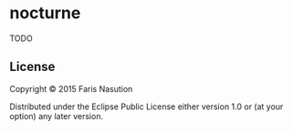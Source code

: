 # nocturne

TODO

## License

Copyright © 2015 Faris Nasution

Distributed under the Eclipse Public License either version 1.0 or (at
your option) any later version.

